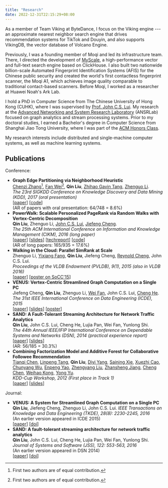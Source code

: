 ```yaml
---
title: "Research"
date: 2022-12-31T22:15:29+08:00
---
```


As a member of Team Viking at ByteDance, I focus on the Viking engine --- an approximate nearest neighbor search engine that drives recommendation systems for TikTok and Douyin, and also supports VikingDB, the vector database of Volcano Engine.

Previously, I was a founding member of Moqi and led its infrastructure team. There, I directed the development of [MyScale](https://github.com/myscale/MyScaleDB), a high-performance vector and full-text search engine based on ClickHouse. I also built two nationwide billion-scale Automated Fingerprint Identification Systems (AFIS) for the Chinese public security and created the world's first contactless fingerprint scanner, the Moqi A1, which achieves image quality comparable to traditional contact-based scanners. Before Moqi, I worked as a researcher at Huawei Noah's Ark Lab.

I hold a PhD in Computer Science from The Chinese University of Hong Kong (CUHK), where I was supervised by [Prof. John C.S. Lui](https://www.cse.cuhk.edu.hk/~cslui/). My research at the [Advanced Networking and System Research Laboratory](http://ansrlab.cse.cuhk.edu.hk/) (ANSRLab) focused on graph analytics and stream processing systems. Prior to my doctoral studies, I earned a Bachelor's degree in Computer Science from Shanghai Jiao Tong University, where I was part of the [ACM Honors Class](https://acm.sjtu.edu.cn/home).

My research interests include distributed and single-machine computer systems, as well as machine learning systems.

## Publications

Conference:

- **Graph Edge Partitioning via Neighborhood Heuristic**  
  [Chenzi Zhang](https://scholar.google.com.hk/citations?user=vdwUDiIAAAAJ&hl=en)[^1], [Fan Wei](https://sites.google.com/view/fan-wei/home)[^1], **Qin Liu**, [Zhihao Gavin Tang](http://zhihaotang.com/), [Zhenguo Li](https://scholar.google.com/citations?user=XboZC1AAAAAJ&hl=en).  
  *The 23rd SIGKDD Conference on Knowledge Discovery and Data Mining (KDD), 2017 (oral presentation)*  
  [[paper](/publication/kdd2017.pdf)] [[code](https://github.com/ansrlab/edgepart)]  
  (AR of papers with oral presentation: 64/748 = 8.6%) 
- **PowerWalk: Scalable Personalized PageRank via Random Walks with Vertex-Centric Decomposition**  
  **Qin Liu**, Zhenguo Li, [John C.S. Lui](http://www.cse.cuhk.edu.hk/~cslui/), [Jiefeng Cheng](https://scholar.google.com.hk/citations?user=GKHIanEAAAAJ&hl=en).  
  *The 25th ACM International Conference on Information and Knowledge Management (CIKM), 2016 (long paper)*  
  [[paper](/publication/cikm2016.pdf)] [[slides](/publication/cikm2016-slides.pptx)] [[techreport](/publication/cikm2016-techreport.pdf)] [[code](https://github.com/lqhl/PowerWalk)]  
  (AR of long papers: 165/935 = 17.6%) 
- **Walking in the Cloud: Parallel SimRank at Scale**  
  Zhenguo Li, [Yixiang Fang](https://fangyixiang.github.io/), **Qin Liu**, Jiefeng Cheng, [Reynold Cheng](https://i.cs.hku.hk/~ckcheng/), John C.S. Lui.  
  *Proceedings of the VLDB Endowment (PVLDB), 9(1), 2015 (also in VLDB 2016)*  
  [[paper](/publication/vldb2015.pdf)] [[poster on SoCC'15](/publication/socc2015-poster.pdf)]
- **VENUS: Vertex-Centric Streamlined Graph Computation on a Single PC**  
  Jiefeng Cheng, **Qin Liu**, Zhenguo Li, [Wei Fan](https://scholar.google.com/citations?user=QvAC0OEAAAAJ&hl=en), John C.S. Lui, [Cheng He](https://scholar.google.com/citations?user=WEc2ew8AAAAJ&hl=zh-CN).  
  *The 31st IEEE International Conference on Data Engineering (ICDE), 2015*  
  [[paper](/publication/icde2015.pdf)] [[slides](/publication/icde2015-slides.pptx)] [[poster](/publication/icde2015-poster.pdf)]  
- **SAND: A Fault-Tolerant Streaming Architecture for Network Traffic Analytics**  
  **Qin Liu**, John C.S. Lui, Cheng He, Lujia Pan, Wei Fan, Yunlong Shi.  
  *The 44th Annual IEEE/IFIP International Conference on Dependable Systems and Networks (DSN), 2014 (practical experience report)*  
  [[paper](/publication/dsn2014.pdf)] [[slides](/publication/dsn2014-slides.pdf)]  
  (AR: 56/185 = 30.3%) 
- **Combining Factorization Model and Additive Forest for Collaborative Followee Recommendation**  
  [Tianqi Chen](https://tqchen.com/), [Linpeng Tang](https://chtlp.github.io/), **Qin Liu**, [Diyi Yang](https://cs.stanford.edu/~diyiy/), [Saining Xie](https://www.sainingxie.com/), [Xuezhi Cao](https://scholar.google.com.hk/citations?user=lqXw00MAAAAJ&hl=en), [Chunyang Wu](https://research.facebook.com/people/wu-chunyang/), [Enpeng Yao](http://www.yepyao.com/), [Zhengyang Liu](https://lozycs.github.io/), [Zhansheng Jiang](https://www.linkedin.com/in/zhansheng-jiang-144271ab), [Cheng Chen](https://chengchen8.github.io/), [Weihao Kong](https://weihaokong.github.io/), [Yong Yu](http://apex.sjtu.edu.cn/members/yyu).  
  *KDD-Cup Workshop, 2012 (First place in Track 1)*  
  [[paper](/publication/kddcup2012.pdf)] [[slides](/publication/kddcup2012-slides.pdf)]

[^1]: First two authors are of equal contribution.

Journal:

- **VENUS: A System for Streamlined Graph Computation on a Single PC**  
  **Qin Liu**, Jiefeng Cheng, Zhenguo Li, John C.S. Lui.
  *IEEE Transactions on Knowledge and Data Engineering (TKDE), 28(8): 2230-2245, 2016*  
  (An earlier version appeared in ICDE 2015)  
  [[paper](/publication/tkde2015.pdf)] [[doi](http://dx.doi.org/10.1109/TKDE.2015.2502938)]
- **SAND: A fault-tolerant streaming architecture for network traffic analytics**  
  **Qin Liu**, John C.S. Lui, Cheng He, Lujia Pan, Wei Fan, Yunlong Shi.  
  *Journal of Systems and Software (JSS), 122: 553-563, 2016*  
  (An earlier version appeared in DSN 2014)  
  [[paper](/publication/jss2015.pdf)] [[doi](http://dx.doi.org/10.1016/j.jss.2015.07.049)]
